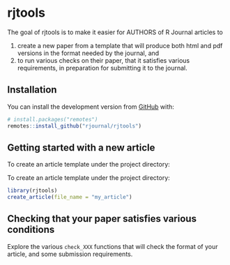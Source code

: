 
<!-- README.md is generated from README.Rmd. Please edit that file -->

# rjtools

<!-- badges: start -->
<!-- badges: end -->

The goal of rjtools is to make it easier for AUTHORS of R Journal
articles to

1.  create a new paper from a template that will produce both html and
    pdf versions in the format needed by the journal, and
2.  to run various checks on their paper, that it satisfies various
    requirements, in preparation for submitting it to the journal.

## Installation

<!-- You can install the released version of rjtools from [CRAN](https://CRAN.R-project.org) with: -->
<!-- ``` r -->
<!-- install.packages("rjtools") -->
<!-- ``` -->
<!-- And the development version from [GitHub](https://github.com/rjournal/rjtools) with: -->

You can install the development version from
[GitHub](https://github.com/rjournal/rjtools) with:

``` r
# install.packages("remotes")
remotes::install_github("rjournal/rjtools")
```

## Getting started with a new article

To create an article template under the project directory:

To create an article template under the project directory:

``` r
library(rjtools)
create_article(file_name = "my_article")
```

## Checking that your paper satisfies various conditions

Explore the various `check_XXX` functions that will check the format of
your article, and some submission requirements.
